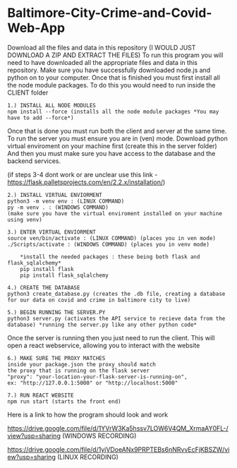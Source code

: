 # Baltimore-City-Crime-and-Covid-Web-App

Download all the files and data in this repository (I WOULD JUST DOWNLOAD A ZIP AND EXTRACT THE FILES)
To run this program you will need to have downloaded all the appropriate files and data in this repository. Make sure you have successfully downloaded node.js and python on to your computer. Once that is finished you must first install all the node module packages. To do this you would need to run inside the CLIENT folder
  
    1.) INSTALL ALL NODE MODULES
    npm install --force (installs all the node module packages *You may have to add --force*)
  
Once that is done you must run both the client and server at the same time.
To run the server you must ensure you are in (ven) mode. Download python virtual enviroment on your machine first
(create this in the server folder) And then you must make sure you have access to the database and the backend services.

(if steps 3-4 dont work or are unclear use this link - https://flask.palletsprojects.com/en/2.2.x/installation/)

    2.) INSTALL VIRTUAL ENVIORMENT 
    python3 -m venv env : (LINUX COMMAND) 
    py -m venv . : (WINDOWS COMMAND) 
    (make sure you have the virtual enviroment installed on your machine using venv)
    
    3.) ENTER VIRTUAL ENVIORMENT
    source ven/bin/activate : (LINUX COMMAND) (places you in ven mode)
    ./Scripts/activate : (WINDOWS COMMAND) (places you in venv mode)
    
        *install the needed packages : these being both flask and flask_sqlalchemy*
        pip install flask
        pip install flask_sqlalchemy
        
    4.) CREATE THE DATABASE
    python3 create_database.py (creates the .db file, creating a database for our data on covid and crime in baltimore city to live)

    5.) BEGIN RUNNING THE SERVER.PY
    python3 server.py (activates the API service to recieve data from the database) *running the server.py like any other python code*
  
Once the server is running then you just need to run the client.
This will open a react webservice, allowing you to interact with the website

    6.) MAKE SURE THE PROXY MATCHES
    inside your package.json the proxy should match 
    the proxy that is running on the flask server
    "proxy": "your-location-your-flask-server-is-running-on",
    ex: "http://127.0.0.1:5000" or "http://localhost:5000"
    
    7.) RUN REACT WEBSITE
    npm run start (starts the front end)
  
Here is a link to how the program should look and work

https://drive.google.com/file/d/1YVrW3Ka5hssv7LOW6V4QM_XrmaAY0FL-/view?usp=sharing (WINDOWS RECORDING)

https://drive.google.com/file/d/1yjVDoeANx9PRPTEBs6nNRvvEcFjKBSZW/view?usp=sharing (LINUX RECORDING)
